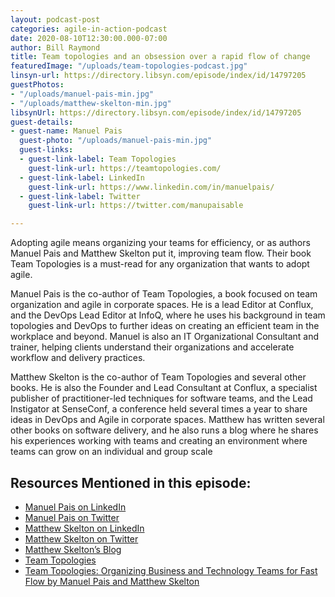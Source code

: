 ```yaml
---
layout: podcast-post
categories: agile-in-action-podcast
date: 2020-08-10T12:30:00.000-07:00
author: Bill Raymond
title: Team topologies and an obsession over a rapid flow of change
featuredImage: "/uploads/team-topologies-podcast.jpg"
linsyn-url: https://directory.libsyn.com/episode/index/id/14797205
guestPhotos:
- "/uploads/manuel-pais-min.jpg"
- "/uploads/matthew-skelton-min.jpg"
libsynUrl: https://directory.libsyn.com/episode/index/id/14797205
guest-details:
- guest-name: Manuel Pais
  guest-photo: "/uploads/manuel-pais-min.jpg"
  guest-links:
  - guest-link-label: Team Topologies
    guest-link-url: https://teamtopologies.com/
  - guest-link-label: LinkedIn
    guest-link-url: https://www.linkedin.com/in/manuelpais/
  - guest-link-label: Twitter
    guest-link-url: https://twitter.com/manupaisable

---
```

Adopting agile means organizing your teams for efficiency, or as authors Manuel Pais and Matthew Skelton put it, improving team flow. Their book Team Topologies is a must-read for any organization that wants to adopt agile.

Manuel Pais is the co-author of Team Topologies, a book focused on team organization and agile in corporate spaces. He is a lead Editor at Conflux, and the DevOps Lead Editor at InfoQ, where he uses his background in team topologies and DevOps to further ideas on creating an efficient team in the workplace and beyond. Manuel is also an IT Organizational Consultant and trainer, helping clients understand their organizations and accelerate workflow and delivery practices.

Matthew Skelton is the co-author of Team Topologies and several other books. He is also the Founder and Lead Consultant at Conflux, a specialist publisher of practitioner-led techniques for software teams, and the Lead Instigator at SenseConf, a conference held several times a year to share ideas in DevOps and Agile in corporate spaces. Matthew has written several other books on software delivery, and he also runs a blog where he shares his experiences working with teams and creating an environment where teams can grow on an individual and group scale

## Resources Mentioned in this episode:

* [Manuel Pais on LinkedIn](https://www.linkedin.com/in/manuelpais/)
* [Manuel Pais on Twitter](https://twitter.com/manupaisable)
* [Matthew Skelton on LinkedIn](https://www.linkedin.com/in/matthewskelton/)
* [Matthew Skelton on Twitter](https://twitter.com/matthewpskelton)
* [Matthew Skelton’s Blog](https://blog.matthewskelton.net/)
* [Team Topologies](https://teamtopologies.com/)
* [Team Topologies: Organizing Business and Technology Teams for Fast Flow by Manuel Pais and Matthew Skelton](https://www.amazon.com/Team-Topologies-Organizing-Business-Technology/dp/1942788819)